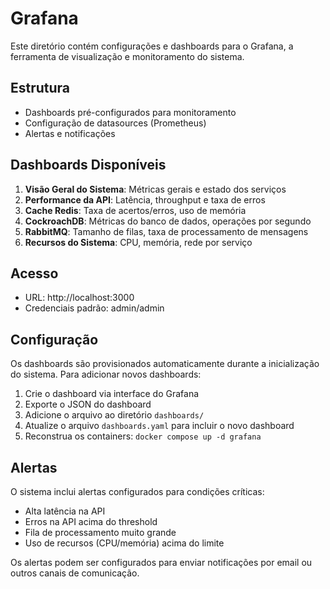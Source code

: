 # Grafana

Este diretório contém configurações e dashboards para o Grafana, a ferramenta de visualização e monitoramento do sistema.

## Estrutura

- Dashboards pré-configurados para monitoramento
- Configuração de datasources (Prometheus)
- Alertas e notificações

## Dashboards Disponíveis

1. **Visão Geral do Sistema**: Métricas gerais e estado dos serviços
2. **Performance da API**: Latência, throughput e taxa de erros
3. **Cache Redis**: Taxa de acertos/erros, uso de memória
4. **CockroachDB**: Métricas do banco de dados, operações por segundo
5. **RabbitMQ**: Tamanho de filas, taxa de processamento de mensagens
6. **Recursos do Sistema**: CPU, memória, rede por serviço

## Acesso

- URL: http://localhost:3000
- Credenciais padrão: admin/admin

## Configuração

Os dashboards são provisionados automaticamente durante a inicialização do sistema.
Para adicionar novos dashboards:

1. Crie o dashboard via interface do Grafana
2. Exporte o JSON do dashboard
3. Adicione o arquivo ao diretório `dashboards/`
4. Atualize o arquivo `dashboards.yaml` para incluir o novo dashboard
5. Reconstrua os containers: `docker compose up -d grafana`

## Alertas

O sistema inclui alertas configurados para condições críticas:

- Alta latência na API
- Erros na API acima do threshold
- Fila de processamento muito grande
- Uso de recursos (CPU/memória) acima do limite

Os alertas podem ser configurados para enviar notificações por email ou outros canais de comunicação. 